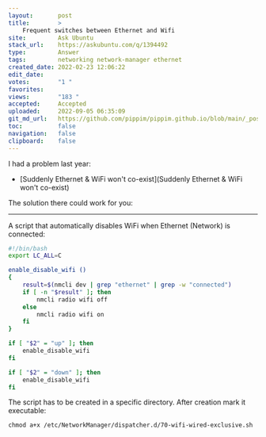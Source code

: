 ```yaml
---
layout:       post
title:        >
    Frequent switches between Ethernet and Wifi
site:         Ask Ubuntu
stack_url:    https://askubuntu.com/q/1394492
type:         Answer
tags:         networking network-manager ethernet
created_date: 2022-02-23 12:06:22
edit_date:    
votes:        "1 "
favorites:    
views:        "183 "
accepted:     Accepted
uploaded:     2022-09-05 06:35:09
git_md_url:   https://github.com/pippim/pippim.github.io/blob/main/_posts/2022/2022-02-23-Frequent-switches-between-Ethernet-and-Wifi.md
toc:          false
navigation:   false
clipboard:    false
---
```


I had a problem last year:

- [Suddenly Ethernet &amp; WiFi won&#39;t co-exist](Suddenly Ethernet &amp; WiFi won&#39;t co-exist)

The solution there could work for you:

---

A script that automatically disables WiFi when Ethernet (Network) is connected:

``` bash
#!/bin/bash
export LC_ALL=C

enable_disable_wifi ()
{
    result=$(nmcli dev | grep "ethernet" | grep -w "connected")
    if [ -n "$result" ]; then
        nmcli radio wifi off
    else
        nmcli radio wifi on
    fi
}

if [ "$2" = "up" ]; then
    enable_disable_wifi
fi

if [ "$2" = "down" ]; then
    enable_disable_wifi
fi
```

The script has to be created in a specific directory. After creation mark it executable:

``` 
chmod a+x /etc/NetworkManager/dispatcher.d/70-wifi-wired-exclusive.sh
```
